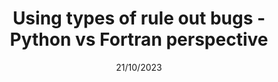 ---
title: Using types of rule out bugs - Python vs Fortran perspective
month: October
date: 21/10/2023
year: 2023
pos: 1
venue: "African Institute of Mathematical Sciences, Training day for the World Climate Research Programme, Open Science Conference, Kigali, Rwanda"
event-url: https://wcrp-osc2023.org/side-event-wm02
slides-pdf: https://drive.google.com/file/d/1tuXnrbbND_cHmE5xpgIJ6u--CUaCiX2J/view?usp=drive_link
---